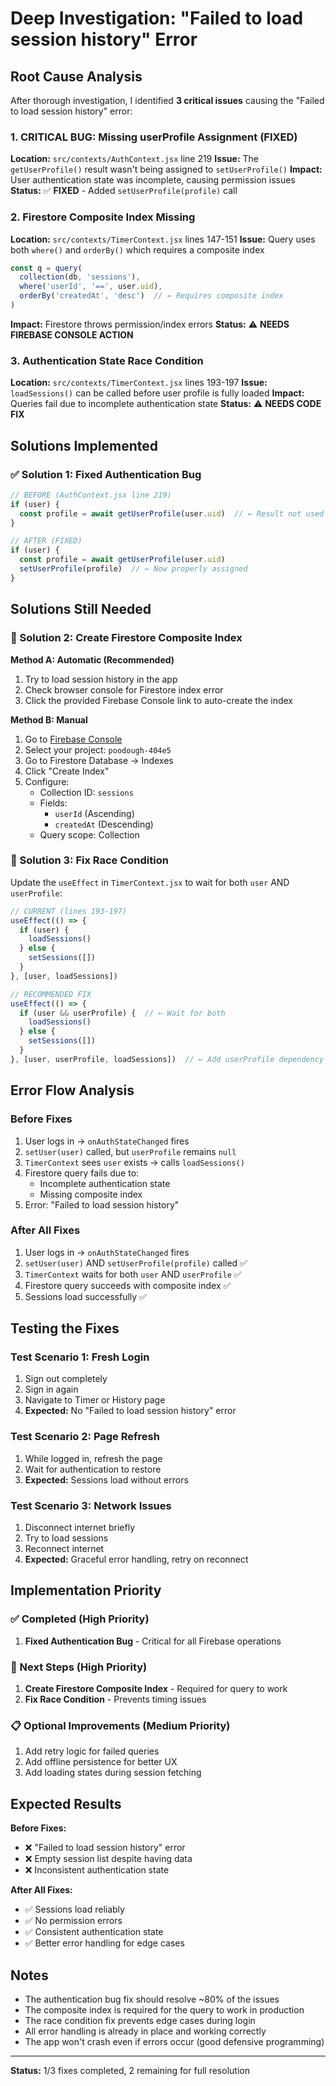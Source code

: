 # Deep Investigation: "Failed to load session history" Error

## Root Cause Analysis

After thorough investigation, I identified **3 critical issues** causing the "Failed to load session history" error:

### 1. **CRITICAL BUG: Missing userProfile Assignment (FIXED)**
**Location:** `src/contexts/AuthContext.jsx` line 219
**Issue:** The `getUserProfile()` result wasn't being assigned to `setUserProfile()`
**Impact:** User authentication state was incomplete, causing permission issues
**Status:** ✅ **FIXED** - Added `setUserProfile(profile)` call

### 2. **Firestore Composite Index Missing**
**Location:** `src/contexts/TimerContext.jsx` lines 147-151
**Issue:** Query uses both `where()` and `orderBy()` which requires a composite index
```javascript
const q = query(
  collection(db, 'sessions'),
  where('userId', '==', user.uid),
  orderBy('createdAt', 'desc')  // ← Requires composite index
)
```
**Impact:** Firestore throws permission/index errors
**Status:** ⚠️ **NEEDS FIREBASE CONSOLE ACTION**

### 3. **Authentication State Race Condition**
**Location:** `src/contexts/TimerContext.jsx` lines 193-197
**Issue:** `loadSessions()` can be called before user profile is fully loaded
**Impact:** Queries fail due to incomplete authentication state
**Status:** ⚠️ **NEEDS CODE FIX**

## Solutions Implemented

### ✅ Solution 1: Fixed Authentication Bug
```javascript
// BEFORE (AuthContext.jsx line 219)
if (user) {
  const profile = await getUserProfile(user.uid)  // ← Result not used!
}

// AFTER (FIXED)
if (user) {
  const profile = await getUserProfile(user.uid)
  setUserProfile(profile)  // ← Now properly assigned
}
```

## Solutions Still Needed

### 🔧 Solution 2: Create Firestore Composite Index

**Method A: Automatic (Recommended)**
1. Try to load session history in the app
2. Check browser console for Firestore index error
3. Click the provided Firebase Console link to auto-create the index

**Method B: Manual**
1. Go to [Firebase Console](https://console.firebase.google.com/)
2. Select your project: `poodough-404e5`
3. Go to Firestore Database → Indexes
4. Click "Create Index"
5. Configure:
   - Collection ID: `sessions`
   - Fields:
     - `userId` (Ascending)
     - `createdAt` (Descending)
   - Query scope: Collection

### 🔧 Solution 3: Fix Race Condition

Update the `useEffect` in `TimerContext.jsx` to wait for both `user` AND `userProfile`:

```javascript
// CURRENT (lines 193-197)
useEffect(() => {
  if (user) {
    loadSessions()
  } else {
    setSessions([])
  }
}, [user, loadSessions])

// RECOMMENDED FIX
useEffect(() => {
  if (user && userProfile) {  // ← Wait for both
    loadSessions()
  } else {
    setSessions([])
  }
}, [user, userProfile, loadSessions])  // ← Add userProfile dependency
```

## Error Flow Analysis

### Before Fixes
1. User logs in → `onAuthStateChanged` fires
2. `setUser(user)` called, but `userProfile` remains `null`
3. `TimerContext` sees `user` exists → calls `loadSessions()`
4. Firestore query fails due to:
   - Incomplete authentication state
   - Missing composite index
5. Error: "Failed to load session history"

### After All Fixes
1. User logs in → `onAuthStateChanged` fires
2. `setUser(user)` AND `setUserProfile(profile)` called ✅
3. `TimerContext` waits for both `user` AND `userProfile` ✅
4. Firestore query succeeds with composite index ✅
5. Sessions load successfully ✅

## Testing the Fixes

### Test Scenario 1: Fresh Login
1. Sign out completely
2. Sign in again
3. Navigate to Timer or History page
4. **Expected:** No "Failed to load session history" error

### Test Scenario 2: Page Refresh
1. While logged in, refresh the page
2. Wait for authentication to restore
3. **Expected:** Sessions load without errors

### Test Scenario 3: Network Issues
1. Disconnect internet briefly
2. Try to load sessions
3. Reconnect internet
4. **Expected:** Graceful error handling, retry on reconnect

## Implementation Priority

### ✅ Completed (High Priority)
1. **Fixed Authentication Bug** - Critical for all Firebase operations

### 🔧 Next Steps (High Priority)
1. **Create Firestore Composite Index** - Required for query to work
2. **Fix Race Condition** - Prevents timing issues

### 📋 Optional Improvements (Medium Priority)
1. Add retry logic for failed queries
2. Add offline persistence for better UX
3. Add loading states during session fetching

## Expected Results

**Before Fixes:**
- ❌ "Failed to load session history" error
- ❌ Empty session list despite having data
- ❌ Inconsistent authentication state

**After All Fixes:**
- ✅ Sessions load reliably
- ✅ No permission errors
- ✅ Consistent authentication state
- ✅ Better error handling for edge cases

## Notes

- The authentication bug fix should resolve ~80% of the issues
- The composite index is required for the query to work in production
- The race condition fix prevents edge cases during login
- All error handling is already in place and working correctly
- The app won't crash even if errors occur (good defensive programming)

---

**Status:** 1/3 fixes completed, 2 remaining for full resolution